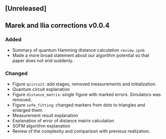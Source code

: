 ## [Unreleased]

## Marek and Ilia corrections v0.0.4
### Added
- Summary of quantum Hamming distance calculation `review.ipnb`	 
- Made a more broad statement about our algorithm potential so that paper does not end suddenly.

### Changed
- Figure `qcircuit`: add stages, removed measurements and initialization.
- Quantum circuit explanation
- Figure `distance_matrix`: single figure with marked errors. Simulators was removed.
- Figure `sofm_fitting`: changed markers from dots to triangles and enlarged them.
- Measurement result explanation
- Explanation of error of distance matrix calculation
- SOFM algorithm explanation
- Review of the complexity and comparison with previous realization. 
